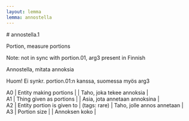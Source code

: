 ```yaml
---
layout: lemma
lemma: annostella
---
```


<div class="sense">
# <span class="sensename">annostella.1</span>

<span class="description">Portion, measure portions</span>

Note: not in sync with portion.01, arg3 present in Finnish

<span class="description">Annostella, mitata annoksia</span>

Huom! Ei synkr. portion.01:n kanssa, suomessa myös arg3

A0 | Entity making portions |   | Taho, joka tekee annoksia |  
A1 | Thing given as portions |   | Asia, jota annetaan annoksina |  
A2 | Entity portion is given to | (tags: rare) | Taho, jolle annos annetaan |  
A3 | Portion size |   | Annoksen koko |  

</div>

